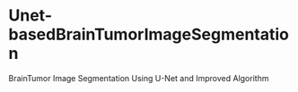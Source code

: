 # Unet-basedBrainTumorImageSegmentation
BrainTumor Image Segmentation Using U-Net and Improved Algorithm

